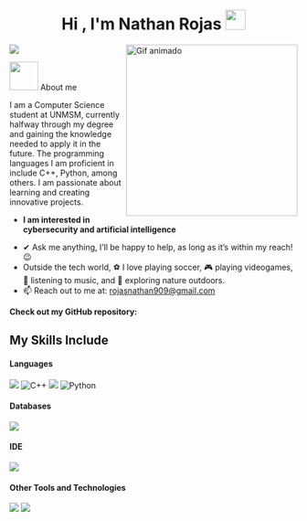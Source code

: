 <h1 align="center">Hi , I'm Nathan Rojas <img src="https://media.giphy.com/media/hvRJCLFzcasrR4ia7z/giphy.gif" width="35"></h1>
<img src="https://readme-typing-svg.herokuapp.com?color=%236FDA44&size=32&center=true&vCenter=true&width=600&height=50&lines=Computer+Science+Student"/>
<picture><img src="https://media2.giphy.com/media/v1.Y2lkPTc5MGI3NjExNHkyOTJ0dzQ4eWN1OHYxdzVydjZoMHd4c2t5cGRuZmhua3FpYmdkaiZlcD12MV9pbnRlcm5hbF9naWZfYnlfaWQmY3Q9Zw/ohONS2y8GTDoI/giphy.gif" width="300px" alt="Gif animado" align="right"></picture>

<picture><img src = "https://github.com/7oSkaaa/7oSkaaa/blob/main/Images/about_me.gif?raw=true" width = 50px></picture> About me



I am a Computer Science student at UNMSM, currently halfway through my degree and gaining the knowledge needed to apply it in the future. The programming languages I am proficient in include C++, Python, among others. I am passionate about learning and creating innovative projects.
* **I am interested in cybersecurity and artificial intelligence**
- ✔ Ask me anything, I’ll be happy to help, as long as it’s within my reach! 😉<br>
- Outside the tech world, ⚽ I love playing soccer, 🎮 playing videogames, 🎵 listening to music, and 🌴 exploring nature outdoors.
- 📫 Reach out to me at: <a href="rojasnathan909@gmail.com">rojasnathan909@gmail.com</a>

__Check out my GitHub repository:__
## My Skills Include

<h4> Languages </h4>
<span> 
  <img src="https://img.shields.io/badge/HTML5-E34F26?style=for-the-badge&logo=html5&logoColor=white">
  <img src="https://img.shields.io/badge/C++-00599C?style=for-the-badge&logo=cplusplus&logoColor=white" alt="C++">
  <img src="https://img.shields.io/badge/C-00599C?style=for-the-badge&logo=c&logoColor=white">
  <img src="https://img.shields.io/badge/Python-3776AB?style=for-the-badge&logo=python&logoColor=white" alt="Python">
</span>

<h4> Databases </h4>
<span>
  <img src="https://img.shields.io/badge/MySQL-00000F?style=for-the-badge&logo=mysql&logoColor=white">
</span>

<h4> IDE </h4>
<span>
<img src="https://img.shields.io/badge/Visual_Studio_Code-0078D4?style=for-the-badge&logo=visual%20studio%20code&logoColor=white">


<h4> Other Tools and Technologies </h4>
<span>
  <img src="https://img.shields.io/badge/Git-F05032?style=for-the-badge&logo=git&logoColor=white">
  <img src="https://img.shields.io/badge/Xampp-F37623?style=for-the-badge&logo=xampp&logoColor=white">

</span>
